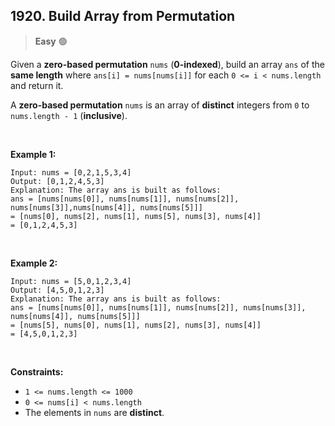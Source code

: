 ## <a  href="https://leetcode.com/problems/build-array-from-permutation/description/" style="text-decoration: none;">1920. Build Array from Permutation</a>
 > **Easy** 🟢



Given a  **zero-based permutation**  `nums`  (**0-indexed**), build an array  `ans`  of the  **same length**  where  `ans[i] = nums[nums[i]]`  for each  `0 <= i < nums.length`  and return it.

A  **zero-based permutation**  `nums`  is an array of  **distinct**  integers from  `0`  to  `nums.length - 1`  (**inclusive**).

<br>

**Example 1:**

	Input: nums = [0,2,1,5,3,4]
	Output: [0,1,2,4,5,3] 
	Explanation: The array ans is built as follows: 
	ans = [nums[nums[0]], nums[nums[1]], nums[nums[2]], nums[nums[3]],nums[nums[4]], nums[nums[5]]]
    = [nums[0], nums[2], nums[1], nums[5], nums[3], nums[4]]
    = [0,1,2,4,5,3]
<br>

**Example 2:**

	Input: nums = [5,0,1,2,3,4]
	Output: [4,5,0,1,2,3]
	Explanation: The array ans is built as follows:
	ans = [nums[nums[0]], nums[nums[1]], nums[nums[2]], nums[nums[3]], nums[nums[4]], nums[nums[5]]]
    = [nums[5], nums[0], nums[1], nums[2], nums[3], nums[4]]
    = [4,5,0,1,2,3]
<br>

**Constraints:**

-   `1 <= nums.length <= 1000`
-   `0 <= nums[i] < nums.length`
-   The elements in  `nums`  are  **distinct**.
